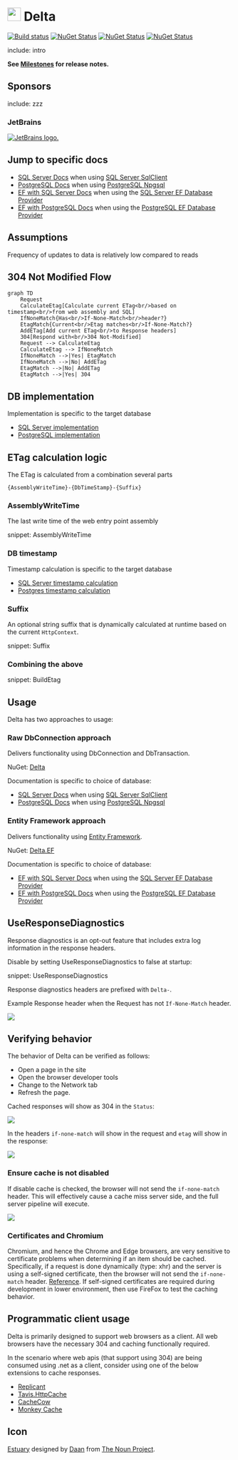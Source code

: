 # <img src="/src/icon.png" height="30px"> Delta

[![Build status](https://ci.appveyor.com/api/projects/status/20t96gnsmysklh09/branch/main?svg=true)](https://ci.appveyor.com/project/SimonCropp/Delta)
[![NuGet Status](https://img.shields.io/nuget/v/Delta.svg?label=Delta)](https://www.nuget.org/packages/Delta/)
[![NuGet Status](https://img.shields.io/nuget/v/Delta.EF.svg?label=Delta.EF)](https://www.nuget.org/packages/Delta.EF/)
[![NuGet Status](https://img.shields.io/nuget/v/Delta.SqlServer.svg?label=Delta.SqlServer)](https://www.nuget.org/packages/Delta.SqlServer/)

include: intro

**See [Milestones](../../milestones?state=closed) for release notes.**


## Sponsors

include: zzz


### JetBrains

[![JetBrains logo.](https://resources.jetbrains.com/storage/products/company/brand/logos/jetbrains.svg)](https://jb.gg/OpenSourceSupport)


## Jump to specific docs

 * [SQL Server Docs](/docs/sqlserver.md) when using [SQL Server SqlClient](https://github.com/dotnet/SqlClient)
 * [PostgreSQL Docs](/docs/postgres.md) when using [PostgreSQL Npgsql](https://www.npgsql.org)
 * [EF with SQL Server Docs](/docs/sqlserver-ef.md) when using the [SQL Server EF Database Provider](https://learn.microsoft.com/en-us/ef/core/providers/sql-server/?tabs=dotnet-core-cli)
 * [EF with PostgreSQL Docs](/docs/postgres-ef.md) when using the [PostgreSQL EF Database Provider](https://www.npgsql.org/efcore)


## Assumptions

Frequency of updates to data is relatively low compared to reads


## 304 Not Modified Flow

```mermaid
graph TD
    Request
    CalculateEtag[Calculate current ETag<br/>based on timestamp<br/>from web assembly and SQL]
    IfNoneMatch{Has<br/>If-None-Match<br/>header?}
    EtagMatch{Current<br/>Etag matches<br/>If-None-Match?}
    AddETag[Add current ETag<br/>to Response headers]
    304[Respond with<br/>304 Not-Modified]
    Request --> CalculateEtag
    CalculateEtag --> IfNoneMatch
    IfNoneMatch -->|Yes| EtagMatch
    IfNoneMatch -->|No| AddETag
    EtagMatch -->|No| AddETag
    EtagMatch -->|Yes| 304
```

## DB implementation

Implementation is specific to the target database

 * [SQL Server implementation](/docs/sqlserver.md#implementation)
 * [PostgreSQL implementation](/docs/postgres.md#implementation)


## ETag calculation logic

The ETag is calculated from a combination several parts

```
{AssemblyWriteTime}-{DbTimeStamp}-{Suffix}
```


### AssemblyWriteTime

The last write time of the web entry point assembly

snippet: AssemblyWriteTime


### DB timestamp

Timestamp calculation is specific to the target database

 * [SQL Server timestamp calculation](/docs/sqlserver.md#timestamp-calculation)
 * [Postgres timestamp calculation](/docs/postgres.md#timestamp-calculation)


### Suffix

An optional string suffix that is dynamically calculated at runtime based on the current `HttpContext`.

snippet: Suffix


### Combining the above

snippet: BuildEtag


## Usage

Delta has two approaches to usage:


### Raw DbConnection approach

Delivers functionality using DbConnection and DbTransaction.

NuGet: [Delta](https://nuget.org/packages/Delta/)

Documentation is specific to choice of database:

 * [SQL Server Docs](/docs/sqlserver.md) when using [SQL Server SqlClient](https://github.com/dotnet/SqlClient)
 * [PostgreSQL Docs](/docs/postgres.md) when using [PostgreSQL Npgsql](https://www.npgsql.org)


### Entity Framework approach

Delivers functionality using [Entity Framework](https://learn.microsoft.com/en-us/ef/).

NuGet: [Delta.EF](https://nuget.org/packages/Delta.EF/)

Documentation is specific to choice of database:

 * [EF with SQL Server Docs](/docs/sqlserver-ef.md) when using the [SQL Server EF Database Provider](https://learn.microsoft.com/en-us/ef/core/providers/sql-server/?tabs=dotnet-core-cli)
 * [EF with PostgreSQL Docs](/docs/postgres-ef.md) when using the [PostgreSQL EF Database Provider](https://www.npgsql.org/efcore)


## UseResponseDiagnostics

Response diagnostics is an opt-out feature that includes extra log information in the response headers.

Disable by setting UseResponseDiagnostics to false at startup:

snippet: UseResponseDiagnostics

Response diagnostics headers are prefixed with `Delta-`.

Example Response header when the Request has not `If-None-Match` header.

<img src="/src/Delta-No304.png">


## Verifying behavior

The behavior of Delta can be verified as follows:

 * Open a page in the site
 * Open the browser developer tools
 * Change to the Network tab
 * Refresh the page.

Cached responses will show as 304 in the `Status`:

<img src="/src/network.png">

In the headers `if-none-match` will show in the request and `etag` will show in the response:

<img src="/src/network-details.png">


### Ensure cache is not disabled

If disable cache is checked, the browser will not send the `if-none-match` header. This will effectively cause a cache miss server side, and the full server pipeline will execute.

<img src="/src/disable-cache.png">


### Certificates and Chromium

Chromium, and hence the Chrome and Edge browsers, are very sensitive to certificate problems when determining if an item should be cached. Specifically, if a request is done dynamically (type: xhr) and the server is using a self-signed certificate, then the browser will not send the `if-none-match` header. [Reference]( https://issues.chromium.org/issues/40666473). If self-signed certificates are required during development in lower environment, then use FireFox to test the caching behavior. 


## Programmatic client usage

Delta is primarily designed to support web browsers as a client. All web browsers have the necessary 304 and caching functionally required.

In the scenario where web apis (that support using 304) are being consumed using .net as a client, consider using one of the below extensions to cache responses.

 * [Replicant](https://github.com/SimonCropp/Replicant)
 * [Tavis.HttpCache](https://github.com/tavis-software/Tavis.HttpCache)
 * [CacheCow](https://github.com/aliostad/CacheCow)
 * [Monkey Cache](https://github.com/jamesmontemagno/monkey-cache)


## Icon

[Estuary](https://thenounproject.com/term/estuary/1847616/) designed by [Daan](https://thenounproject.com/Asphaleia/) from [The Noun Project](https://thenounproject.com).
